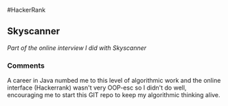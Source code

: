 #HackerRank
## Skyscanner

_Part of the online interview I did with Skyscanner_

### Comments
A career in Java numbed me to this level of algorithmic work and the online interface (Hackerrank) wasn't very OOP-esc so I didn't do well, encouraging me to start this GIT repo to keep my algorithmic thinking alive.</i>